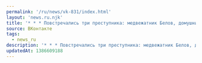 ```yaml
---
permalink: '/ru/news/vk-831/index.html'
layout: 'news.ru.njk'
title: '* * * Повстречались три преступника: медвежатник Белов, домушник Чернов и карманник Рыжов. "Уди…'
source: ВКонтакте
tags:
  - news_ru
description: '* * * Повстречались три преступника: медвежатник Белов, домушник Чернов и карманник Рыжов. "Уди…'
updatedAt: 1386609188
---
```


